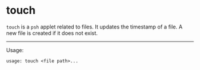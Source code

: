 # touch

`touch` is a `psh` applet related to files. It updates the timestamp of a file. A new file is created if it does not
exist.

---

Usage:

```console
usage: touch <file path>...
```
